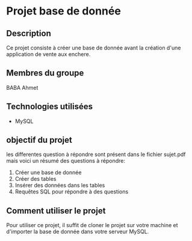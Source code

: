 # Projet base de donnée

## Description

Ce projet consiste à créer une base de donnée avant la création d'une application de vente aux enchere.

## Membres du groupe
BABA Ahmet

## Technologies utilisées
- MySQL


## objectif du projet

les differentes question à répondre sont présent dans le fichier sujet.pdf mais voici un résumé des questions à répondre:

1. Créer une base de donnée
2. Créer des tables
3. Insérer des données dans les tables
4. Requêtes SQL pour répondre à des questions

## Comment utiliser le projet

Pour utiliser ce projet, il suffit de cloner le projet sur votre machine et d'importer la base de donnée dans votre serveur MySQL.

